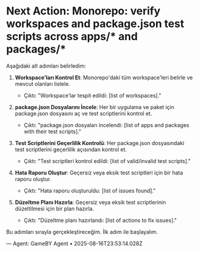 # Next Action: Monorepo: verify workspaces and package.json test scripts across apps/* and packages/*

Aşağıdaki alt adımları belirledim:

1. **Workspace'ları Kontrol Et**: Monorepo'daki tüm workspace'leri belirle ve mevcut olanları listele.
   - Çıktı: "Workspace'lar tespit edildi: [list of workspaces]."

2. **package.json Dosyalarını İncele**: Her bir uygulama ve paket için package.json dosyasını aç ve test scriptlerini kontrol et.
   - Çıktı: "package.json dosyaları incelendi: [list of apps and packages with their test scripts]."

3. **Test Scriptlerini Geçerlilik Kontrolü**: Her package.json dosyasındaki test scriptlerini geçerlilik açısından kontrol et.
   - Çıktı: "Test scriptleri kontrol edildi: [list of valid/invalid test scripts]."

4. **Hata Raporu Oluştur**: Geçersiz veya eksik test scriptleri için bir hata raporu oluştur.
   - Çıktı: "Hata raporu oluşturuldu: [list of issues found]."

5. **Düzeltme Planı Hazırla**: Geçersiz veya eksik test scriptlerinin düzeltilmesi için bir plan hazırla.
   - Çıktı: "Düzeltme planı hazırlandı: [list of actions to fix issues]."

Bu adımları sırayla gerçekleştireceğim. İlk adım ile başlayalım.

— Agent: GameBY Agent • 2025-08-16T23:53:14.028Z
